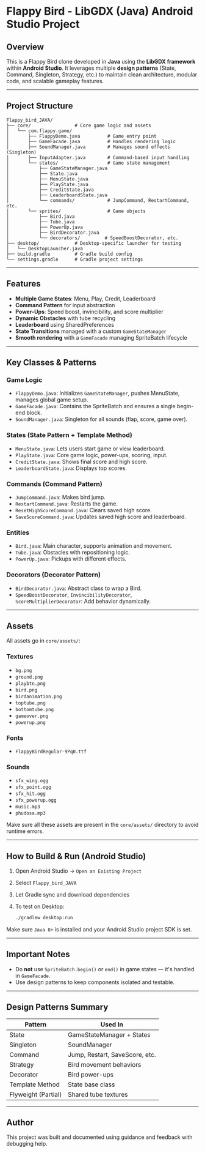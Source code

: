 # Flappy Bird - LibGDX (Java) Android Studio Project

## Overview

This is a Flappy Bird clone developed in **Java** using the **LibGDX framework** within **Android Studio**. It leverages multiple **design patterns** (State, Command, Singleton, Strategy, etc.) to maintain clean architecture, modular code, and scalable gameplay features.

---

## Project Structure

```
Flappy_bird_JAVA/
├── core/                # Core game logic and assets
│   └── com.flappy.game/
│       ├── FlappyDemo.java          # Game entry point
│       ├── GameFacade.java          # Handles rendering logic
│       ├── SoundManager.java        # Manages sound effects (Singleton)
│       ├── InputAdapter.java        # Command-based input handling
│       └── states/                  # Game state management
│           ├── GameStateManager.java
│           ├── State.java
│           ├── MenuState.java
│           ├── PlayState.java
│           ├── CreditState.java
│           ├── LeaderboardState.java
│           └── commands/            # JumpCommand, RestartCommand, etc.
│       └── sprites/                 # Game objects
│           ├── Bird.java
│           ├── Tube.java
│           ├── PowerUp.java
│           ├── BirdDecorator.java
│           └── decorators/         # SpeedBoostDecorator, etc.
├── desktop/             # Desktop-specific launcher for testing
│   └── DesktopLauncher.java
├── build.gradle         # Gradle build config
└── settings.gradle      # Gradle project settings
```

---

## Features

* **Multiple Game States**: Menu, Play, Credit, Leaderboard
* **Command Pattern** for input abstraction
* **Power-Ups**: Speed boost, invincibility, and score multiplier
* **Dynamic Obstacles** with tube recycling
* **Leaderboard** using SharedPreferences
* **State Transitions** managed with a custom `GameStateManager`
* **Smooth rendering** with a `GameFacade` managing SpriteBatch lifecycle

---

## Key Classes & Patterns

### Game Logic

* `FlappyDemo.java`: Initializes `GameStateManager`, pushes MenuState, manages global game setup.
* `GameFacade.java`: Contains the SpriteBatch and ensures a single begin-end block.
* `SoundManager.java`: Singleton for all sounds (flap, score, game over).

### States (State Pattern + Template Method)

* `MenuState.java`: Lets users start game or view leaderboard.
* `PlayState.java`: Core game logic, power-ups, scoring, input.
* `CreditState.java`: Shows final score and high score.
* `LeaderboardState.java`: Displays top scores.

### Commands (Command Pattern)

* `JumpCommand.java`: Makes bird jump.
* `RestartCommand.java`: Restarts the game.
* `ResetHighScoreCommand.java`: Clears saved high score.
* `SaveScoreCommand.java`: Updates saved high score and leaderboard.

### Entities

* `Bird.java`: Main character, supports animation and movement.
* `Tube.java`: Obstacles with repositioning logic.
* `PowerUp.java`: Pickups with different effects.

### Decorators (Decorator Pattern)

* `BirdDecorator.java`: Abstract class to wrap a Bird.
* `SpeedBoostDecorator`, `InvincibilityDecorator`, `ScoreMultiplierDecorator`: Add behavior dynamically.

---

## Assets

All assets go in `core/assets/`:

### Textures

* `bg.png`
* `ground.png`
* `playbtn.png`
* `bird.png`
* `birdanimation.png`
* `toptube.png`
* `bottomtube.png`
* `gameover.png`
* `powerup.png`

### Fonts

* `FlappyBirdRegular-9Pq0.ttf`

### Sounds

* `sfx_wing.ogg`
* `sfx_point.ogg`
* `sfx_hit.ogg`
* `sfx_powerup.ogg`
* `music.mp3`
* `phudosa.mp3`

Make sure all these assets are present in the `core/assets/` directory to avoid runtime errors.

---

## How to Build & Run (Android Studio)

1. Open Android Studio → `Open an Existing Project`
2. Select `Flappy_bird_JAVA`
3. Let Gradle sync and download dependencies
4. To test on Desktop:

   ```bash
   ./gradlew desktop:run
   ```

Make sure `Java 8+` is installed and your Android Studio project SDK is set.

---

## Important Notes

* Do **not** use `SpriteBatch.begin()` or `end()` in game states — it's handled in `GameFacade`.
* Use design patterns to keep components isolated and testable.

---

## Design Patterns Summary

| Pattern             | Used In                        |
| ------------------- | ------------------------------ |
| State               | GameStateManager + States      |
| Singleton           | SoundManager                   |
| Command             | Jump, Restart, SaveScore, etc. |
| Strategy            | Bird movement behaviors        |
| Decorator           | Bird power-ups                 |
| Template Method     | State base class               |
| Flyweight (Partial) | Shared tube textures           |

---

## Author

This project was built and documented using guidance and feedback with debugging help.

